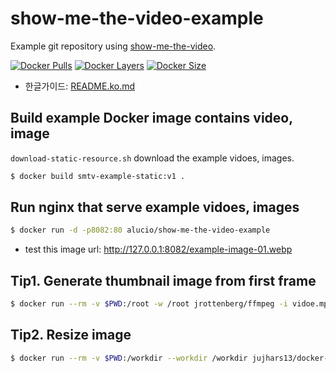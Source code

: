 # show-me-the-video-example
Example git repository using [show-me-the-video][smtv].

<!--
[![Docker Automated](https://img.shields.io/docker/automated/alucio/show-me-the-video-example.svg)][dockerurl]
[![Docker Build](https://img.shields.io/docker/build/alucio/show-me-the-video-example.svg)][dockerurl]
-->
[![Docker Pulls](https://img.shields.io/docker/pulls/alucio/show-me-the-video-example.svg?style=flat-square)][dockerurl]
[![Docker Layers](https://shields.beevelop.com/docker/image/layers/alucio/show-me-the-video-example/latest.svg?style=flat-square)][dockerurl]
[![Docker Size](https://shields.beevelop.com/docker/image/image-size/alucio/show-me-the-video-example/latest.svg?style=flat-square)][dockerurl]

- 한글가이드: [README.ko.md](./README.ko.md)

## Build example Docker image contains video, image
`download-static-resource.sh` download the example vidoes, images.

```sh
$ docker build smtv-example-static:v1 .
```

## Run nginx that serve example vidoes, images

```sh
$ docker run -d -p8082:80 alucio/show-me-the-video-example
```

- test this image url: http://127.0.0.1:8082/example-image-01.webp

## Tip1. Generate thumbnail image from first frame

```sh
$ docker run --rm -v $PWD:/root -w /root jrottenberg/ffmpeg -i vidoe.mp4 -ss 00:00:00.0 -vframes 1 thumbnail.png
```

## Tip2. Resize image

```sh
$ docker run --rm -v $PWD:/workdir --workdir /workdir jujhars13/docker-imagemagick mogrify -resize 64x -quality 100 -path resized.64 original/*.png
```

[smtv]: https://github.com/alucio/show-me-the-video
[dockerurl]: https://cloud.docker.com/u/alucio/repository/docker/alucio/show-me-the-video-example
